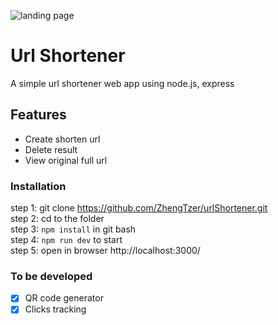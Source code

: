 ![landing page](..\images\urlshortener.png)

# Url Shortener

A simple url shortener web app using node.js, express

## Features

- Create shorten url
- Delete result
- View original full url

### Installation

step 1: git clone https://github.com/ZhengTzer/urlShortener.git  
step 2: cd to the folder  
step 3: `npm install` in git bash  
step 4: `npm run dev` to start  
step 5: open in browser http://localhost:3000/

### To be developed

- [x] QR code generator
- [x] Clicks tracking

